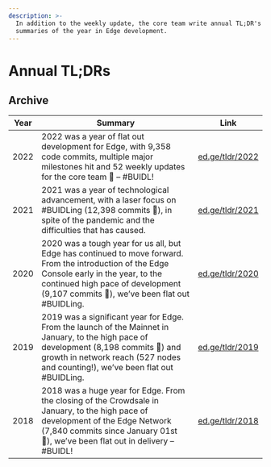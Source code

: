 ```yaml
---
description: >-
  In addition to the weekly update, the core team write annual TL;DR's –
  summaries of the year in Edge development.
---
```


# Annual TL;DRs

## Archive

| Year | Summary                                                                                                                                                                                                                             | Link                                       |
| ---- | ----------------------------------------------------------------------------------------------------------------------------------------------------------------------------------------------------------------------------------- | ------------------------------------------ |
| 2022 | 2022 was a year of flat out development for Edge, with 9,358 code commits, multiple major milestones hit and 52 weekly updates for the core team 💪 – #BUIDL!                                                                       | [ed.ge/tldr/2022](https://ed.ge/tldr/2022) |
| 2021 | 2021 was a year of technological advancement, with a laser focus on #BUIDLing (12,398 commits 💪), in spite of the pandemic and the difficulties that has caused.                                                                   | [ed.ge/tldr/2021](https://ed.ge/tldr/2021) |
| 2020 | 2020 was a tough year for us all, but Edge has continued to move forward. From the introduction of the Edge Console early in the year, to the continued high pace of development (9,107 commits 💪), we’ve been flat out #BUIDLing. | [ed.ge/tldr/2020](https://ed.ge/tldr/2020) |
| 2019 | 2019 was a significant year for Edge. From the launch of the Mainnet in January, to the high pace of development (8,198 commits 💪) and growth in network reach (527 nodes and counting!), we’ve been flat out #BUIDLing.           | [ed.ge/tldr/2019](https://ed.ge/tldr/2019) |
| 2018 | 2018 was a huge year for Edge. From the closing of the Crowdsale in January, to the high pace of development of the Edge Network (7,840 commits since January 01st 💪), we’ve been flat out in delivery – #BUIDL!                   | [ed.ge/tldr/2018](https://ed.ge/tldr/2018) |
